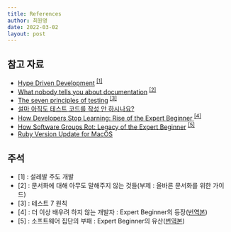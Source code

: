 ```yaml
---
title: References
author: 최원영
date: 2022-03-02
layout: post
---
```


## 참고 자료

- <a href="https://lazygyu.net/blog/hype_driven_development" target="_blank">Hype Driven Development</a> <sup>[[1]](#1)</sup>
- <a href="https://lazygyu.net/blog/secrets_of_documentation" target="_blank">What nobody tells you about documentation</a> <sup>[[2]](#2)</sup>
- <a href="https://www.boxuk.com/insight/the-seven-principles-of-testing/" target="_blank">The seven principles of testing</a> <sup>[[3]](#3)</sup>
- <a href="https://ssowonny.medium.com/%EC%84%A4%EB%A7%88-%EC%95%84%EC%A7%81%EB%8F%84-%ED%85%8C%EC%8A%A4%ED%8A%B8-%EC%BD%94%EB%93%9C%EB%A5%BC-%EC%9E%91%EC%84%B1-%EC%95%88-%ED%95%98%EC%8B%9C%EB%82%98%EC%9A%94-b54ec61ef91a" target="_blank">설마 아직도 테스트 코드를 작성 안 하시나요?</a>
- <a href="https://daedtech.com/how-developers-stop-learning-rise-of-the-expert-beginner/" target="_blank">How Developers Stop Learning: Rise of the Expert Beginner
  </a> <sup>[[4]](#4)</sup>
- <a href="https://www.daedtech.com/how-software-groups-rot-legacy-of-the-expert-beginner">How Software Groups Rot: Legacy of the Expert Beginner</a> <sup>[[5]](#5)</sup>
- <a href="https://codecamper.me/blog/122">Ruby Version Update for MacOS</a>

## 주석

<ul>
    <li id="1">[1] : 설레발 주도 개발</li>
    <li id="2">[2] : 문서화에 대해 아무도 말해주지 않는 것들(부제 : 올바른 문서화를 위한 가이드)</li>
    <li id="3">[3] : 테스트 7 원칙</li>
    <li id="4">[4] : 더 이상 배우려 하지 않는 개발자 : Expert Beginner의 등장(<a href="https://medium.com/@jwyeom63/%EB%8D%94-%EC%9D%B4%EC%83%81-%EB%B0%B0%EC%9A%B0%EB%A0%A4-%ED%95%98%EC%A7%80-%EC%95%8A%EB%8A%94-%EA%B0%9C%EB%B0%9C%EC%9E%90-expert-beginner%EC%9D%98-%EB%93%B1%EC%9E%A5-dd40c40aeedf" target="_blank">번역본</a>)</li>
    <li id="5">[5] : 소프트웨어 집단의 부패 : Expert Beginner의 유산(<a href="https://medium.com/@jwyeom63/%EC%86%8C%ED%94%84%ED%8A%B8%EC%9B%A8%EC%96%B4-%EC%A7%91%EB%8B%A8%EC%9D%98-%EB%B6%80%ED%8C%A8-expert-beginner%EC%9D%98-%EC%9C%A0%EC%82%B0-9d226b6ebde2" target="_blank">번역본</a>)</li>
</ul>
